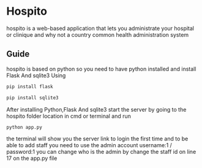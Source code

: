 # Hospito
hospito is a web-based application that lets you administrate your hospital or clinique and why not a country common health administration system
## Guide
hospito is based on python so you need to have python installed and install
Flask And sqlite3 
Using
```bash
pip install flask
```
```bash
pip install sqlite3
```
After installing Python,Flask And sqlite3 
start the server by going to the hospito folder location in cmd or terminal and run
```bash
python app.py
```
the terminal will show you the server link
to login the first time and to be able to add staff you need to use the admin account
username:1 / password:1
you can change who is the admin by change the staff id on line 17 on the app.py file
